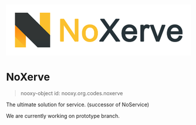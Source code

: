 ![NoXerve](/imgs/NoXerve.png)
# NoXerve
> nooxy-object id: nooxy.org.codes.noxerve

The ultimate solution for service. (successor of NoService)

We are currently working on prototype branch.

